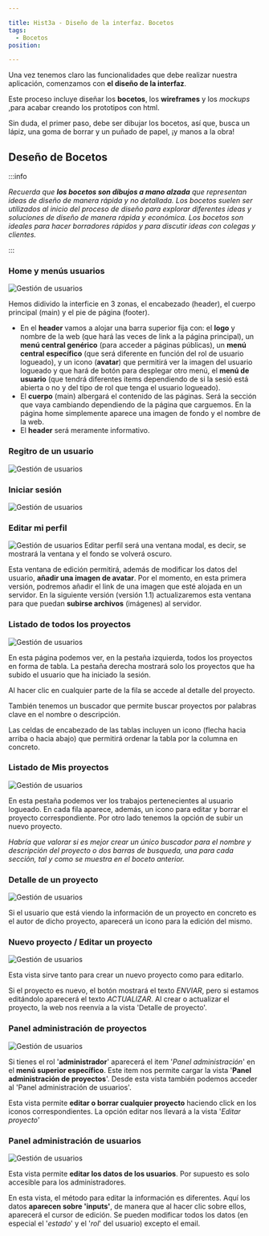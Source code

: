 ```yaml
---

title: Hist3a - Diseño de la interfaz. Bocetos 
tags:
  - Bocetos
position: 

---
```


Una vez tenemos claro las funcionalidades que debe realizar nuestra aplicación, comenzamos con **el diseño de la interfaz**.

Este proceso incluye diseñar los **bocetos**, los **wireframes** y los *mockups* ,para acabar creando los prototipos con html.

Sin duda, el primer paso, debe ser dibujar los bocetos, así que, busca un lápiz, una goma de borrar y un puñado de papel, ¡y manos a la obra!

## Deseño de Bocetos
:::info

*Recuerda que **los bocetos son dibujos a mano alzada** que representan ideas de diseño de manera rápida y no detallada. Los bocetos suelen ser utilizados al inicio del proceso de diseño para explorar diferentes ideas y soluciones de diseño de manera rápida y económica. Los bocetos son ideales para hacer borradores rápidos y para discutir ideas con colegas y clientes.* 

:::

### Home y menús usuarios
![Gestión de usuarios](../../static/imagenes/v1/bocetos/1684861508218.jpg)

Hemos didivido la interficie en 3 zonas, el encabezado (header), el cuerpo principal (main) y el pie de página (footer).
- En el **header** vamos a alojar una barra superior fija con: el **logo** y nombre de la web (que hará las veces de link a la página principal), un **menú central genérico** (para acceder a páginas públicas), un **menú central específico** (que será diferente en función del rol de usuario logueado), y un icono (**avatar**) que permitirá ver la imagen del usuario logueado y que hará de botón para desplegar otro menú, el **menú de usuario** (que tendrá diferentes items dependiendo de si la sesió está abierta o no y del tipo de rol que tenga el usuario logueado).
- El **cuerpo** (main) albergará el contenido de las páginas. Será la sección que vaya cambiando dependiendo de la página que carguemos. En la página home simplemente aparece una imagen de fondo y el nombre de la web.
- El **header** será meramente informativo. 
### Regitro de un usuario
![Gestión de usuarios](../../static/imagenes/v1/bocetos/1684861508212.jpg)

### Iniciar sesión
![Gestión de usuarios](../../static/imagenes/v1/bocetos/1684861508205.jpg)

### Editar mi perfil
![Gestión de usuarios](../../static/imagenes/v1/bocetos/1684861508198.jpg)
Editar perfil será una ventana modal, es decir, se mostrará la ventana y el fondo se volverá oscuro. 

Esta ventana de edición permitirá, además de modificar los datos del usuario, **añadir una imagen de avatar**. Por el momento, en esta primera versión, podremos añadir el link de una imagen que esté alojada en un servidor. En la siguiente versión (versión 1.1) actualizaremos esta ventana para que puedan **subirse archivos** (imágenes) al servidor.
### Listado de todos los proyectos
![Gestión de usuarios](../../static/imagenes/v1/bocetos/1684861508192.jpg)

En esta página podemos ver, en la pestaña izquierda, todos los proyectos en forma de tabla. La pestaña derecha mostrará solo los proyectos que ha subido el usuario que ha iniciado la sesión.

Al hacer clic en cualquier parte de la fila se accede al detalle del proyecto.

También tenemos un buscador que permite buscar proyectos por palabras clave en el nombre o descripción.

Las celdas de encabezado de las tablas incluyen un icono (flecha hacia arriba o hacia abajo) que permitirá ordenar la tabla por la columna en concreto.

### Listado de Mis proyectos
![Gestión de usuarios](../../static/imagenes/v1/bocetos/1684861508186.jpg)

En esta pestaña podemos ver los trabajos pertenecientes al usuario logueado. En cada fila aparece, además, un icono para editar y borrar el proyecto correspondiente.
Por otro lado tenemos la opción de subir un nuevo proyecto.
  
  *Habría que valorar si es mejor crear un único buscador para el nombre y descripción del proyecto o dos barras de busqueda, una para cada sección, tal y como se muestra en el boceto anterior.*

### Detalle de un proyecto
![Gestión de usuarios](../../static/imagenes/v1/bocetos/1684861508178.jpg)

Si el usuario que está viendo la información de un proyecto en concreto es el autor de dicho proyecto, aparecerá un icono para la edición del mismo.
### Nuevo proyecto / Editar un proyecto
![Gestión de usuarios](../../static/imagenes/v1/bocetos/1684861508170.jpg)

Esta vista sirve tanto para crear un nuevo proyecto como para editarlo. 

Si el proyecto es nuevo, el botón mostrará el texto *ENVIAR*, pero si estamos editándolo aparecerá el texto *ACTUALIZAR*. Al crear o actualizar el proyecto, la web nos reenvía a la vista 'Detalle de proyecto'.
### Panel administración de proyectos
![Gestión de usuarios](../../static/imagenes/v1/bocetos/1684861508161.jpg)

Si tienes el rol '**administrador**' aparecerá el item '*Panel administración*' en el **menú superior específico**. Este item nos permite cargar la vista '**Panel administración de proyectos**'. Desde esta vista también podemos acceder al 'Panel administración de usuarios'.

Esta vista permite **editar o borrar cualquier proyecto** haciendo click en los iconos correspondientes. La opción editar nos llevará a la vista '*Editar proyecto*'
### Panel administración de usuarios
![Gestión de usuarios](../../static/imagenes/v1/bocetos/1684861508152.jpg)

Esta vista permite **editar los datos de los usuarios**. Por supuesto es solo accesible para los administradores.

En esta vista, el método para editar la información es diferentes. Aquí los datos **aparecen sobre 'inputs'**, de manera que al hacer clic sobre ellos, aparecerá el cursor de edición. Se pueden modificar todos los datos (en especial el '*estado*' y el '*rol*' del usuario) excepto el email.

